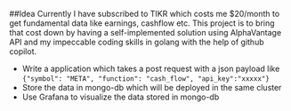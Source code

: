 ##Idea
Currently I have subscribed to TIKR which costs me $20/month to get fundamental data like earnings, cashflow etc. This project is to bring that cost down by having a self-implemented solution using AlphaVantage API and my impeccable coding skills in golang with the help of github copilot.

- Write a application which takes a post request with a json payload like
`
{"symbol": "META", "function": "cash_flow", "api_key":"xxxxx"}
`
- Store the data in mongo-db which will be deployed in the same cluster
- Use Grafana to visualize the data stored in mongo-db
